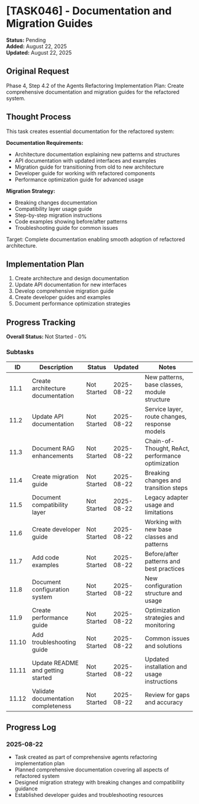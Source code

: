 # [TASK046] - Documentation and Migration Guides

**Status:** Pending  
**Added:** August 22, 2025  
**Updated:** August 22, 2025

## Original Request
Phase 4, Step 4.2 of the Agents Refactoring Implementation Plan: Create comprehensive documentation and migration guides for the refactored system.

## Thought Process
This task creates essential documentation for the refactored system:

**Documentation Requirements:**
- Architecture documentation explaining new patterns and structures
- API documentation with updated interfaces and examples
- Migration guide for transitioning from old to new architecture
- Developer guide for working with refactored components
- Performance optimization guide for advanced usage

**Migration Strategy:**
- Breaking changes documentation
- Compatibility layer usage guide
- Step-by-step migration instructions
- Code examples showing before/after patterns
- Troubleshooting guide for common issues

Target: Complete documentation enabling smooth adoption of refactored architecture.

## Implementation Plan
1. Create architecture and design documentation
2. Update API documentation for new interfaces
3. Develop comprehensive migration guide
4. Create developer guides and examples
5. Document performance optimization strategies

## Progress Tracking

**Overall Status:** Not Started - 0%

### Subtasks
| ID | Description | Status | Updated | Notes |
|----|-------------|--------|---------|-------|
| 11.1 | Create architecture documentation | Not Started | 2025-08-22 | New patterns, base classes, module structure |
| 11.2 | Update API documentation | Not Started | 2025-08-22 | Service layer, route changes, response models |
| 11.3 | Document RAG enhancements | Not Started | 2025-08-22 | Chain-of-Thought, ReAct, performance optimization |
| 11.4 | Create migration guide | Not Started | 2025-08-22 | Breaking changes and transition steps |
| 11.5 | Document compatibility layer | Not Started | 2025-08-22 | Legacy adapter usage and limitations |
| 11.6 | Create developer guide | Not Started | 2025-08-22 | Working with new base classes and patterns |
| 11.7 | Add code examples | Not Started | 2025-08-22 | Before/after patterns and best practices |
| 11.8 | Document configuration system | Not Started | 2025-08-22 | New configuration structure and usage |
| 11.9 | Create performance guide | Not Started | 2025-08-22 | Optimization strategies and monitoring |
| 11.10 | Add troubleshooting guide | Not Started | 2025-08-22 | Common issues and solutions |
| 11.11 | Update README and getting started | Not Started | 2025-08-22 | Updated installation and usage instructions |
| 11.12 | Validate documentation completeness | Not Started | 2025-08-22 | Review for gaps and accuracy |

## Progress Log
### 2025-08-22
- Task created as part of comprehensive agents refactoring implementation plan
- Planned comprehensive documentation covering all aspects of refactored system
- Designed migration strategy with breaking changes and compatibility guidance
- Established developer guides and troubleshooting resources
